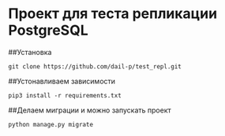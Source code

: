 # Проект для теста репликации PostgreSQL

##Установка 
```shell
git clone https://github.com/dail-p/test_repl.git
```
##Устонавливаем зависимости
```shell
pip3 install -r requirements.txt
```
##Делаем миграции и можно запускать проект
```shell
python manage.py migrate
```
